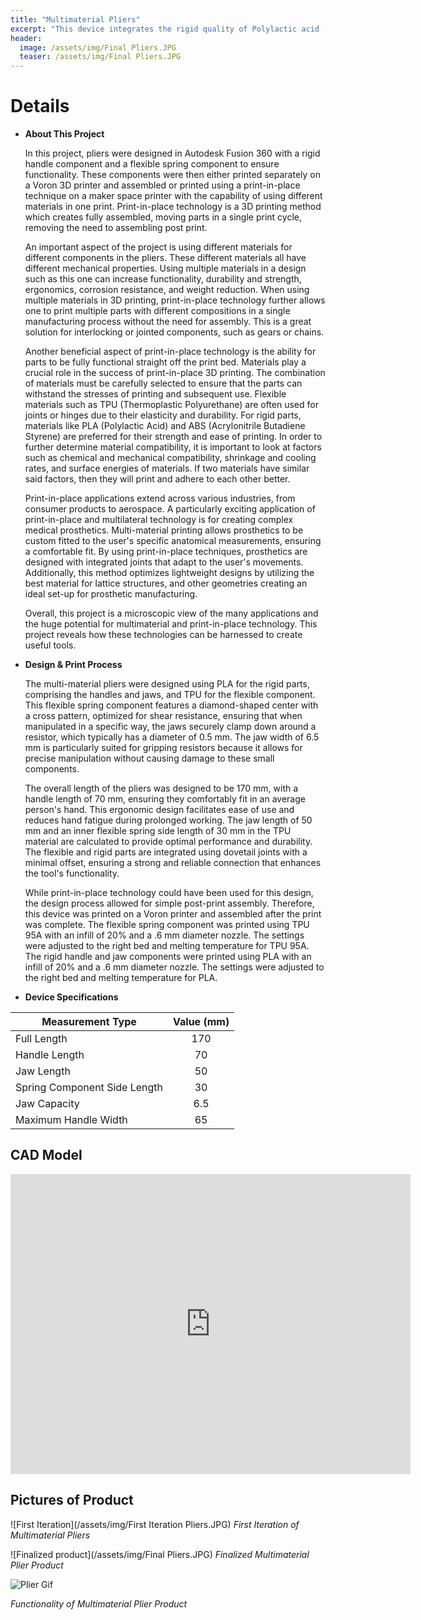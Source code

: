```yaml
---
title: "Multimaterial Pliers"
excerpt: "This device integrates the rigid quality of Polylactic acid (PLA) plastic and Thermoplastic polyurethane (TPU) plastic to create functioning pliers."
header:
  image: /assets/img/Final Pliers.JPG
  teaser: /assets/img/Final Pliers.JPG
---
```


# Details

* **About This Project** 

  In this project, pliers were designed in Autodesk Fusion 360 with a rigid handle component and a flexible spring component to ensure functionality. These components were then either printed separately on a Voron 3D printer and assembled or printed using a print-in-place technique on a maker space printer with the capability of using different materials in one print. Print-in-place technology is a 3D printing method which creates fully assembled, moving parts in a single print cycle, removing the need to assembling post print. 

  An important aspect of the project is using different materials for different components in the pliers. These different materials all have different mechanical properties. Using multiple materials in a design such as this one can increase functionality, durability and strength, ergonomics, corrosion resistance, and weight reduction. When using multiple materials in 3D printing, print-in-place technology further allows one to print multiple parts with different compositions in a single manufacturing process without the need for assembly. This is a great solution for interlocking or jointed components, such as gears or chains.

  Another beneficial aspect of print-in-place technology is the ability for parts to be fully functional straight off the print bed. Materials play a crucial role in the success of print-in-place 3D printing. The combination of materials must be carefully selected to ensure that the parts can withstand the stresses of printing and subsequent use. Flexible materials such as TPU (Thermoplastic Polyurethane) are often used for joints or hinges due to their elasticity and durability. For rigid parts, materials like PLA (Polylactic Acid) and ABS (Acrylonitrile Butadiene Styrene) are preferred for their strength and ease of printing. In order to further determine material compatibility, it is important to look at factors such as chemical and mechanical compatibility, shrinkage and cooling rates, and surface energies of materials. If two materials have similar said factors, then they will print and adhere to each other better.    

  Print-in-place applications extend across various industries, from consumer products to aerospace. A particularly exciting application of print-in-place and multilateral technology is for creating complex medical prosthetics. Multi-material printing allows prosthetics to be custom fitted to the user's specific anatomical measurements, ensuring a comfortable fit. By using print-in-place techniques, prosthetics are designed with integrated joints that adapt to the user's movements. Additionally, this method optimizes lightweight designs by utilizing the best material for lattice structures, and other geometries creating an ideal set-up for prosthetic manufacturing. 

  Overall, this project is a microscopic view of the many applications and the huge potential for multimaterial and print-in-place technology. This project reveals how these technologies can be harnessed to create useful tools. 

* **Design & Print Process** 

  The multi-material pliers were designed using PLA for the rigid parts, comprising the handles and jaws, and TPU for the flexible component. This flexible spring component features a diamond-shaped center with a cross pattern, optimized for shear resistance, ensuring that when manipulated in a specific way, the jaws securely clamp down around a resistor, which typically has a diameter of 0.5 mm. The jaw width of 6.5 mm is particularly suited for gripping resistors because it allows for precise manipulation without causing damage to these small components.

  The overall length of the pliers was designed to be 170 mm, with a handle length of 70 mm, ensuring they comfortably fit in an average person's hand. This ergonomic design facilitates ease of use and reduces hand fatigue during prolonged working. The jaw length of 50 mm and an inner flexible spring side length of 30 mm in the TPU material are calculated to provide optimal performance and durability. The flexible and rigid parts are integrated using dovetail joints with a minimal offset, ensuring a strong and reliable connection that enhances the tool's functionality. 

  While print-in-place technology could have been used for this design, the design process allowed for simple post-print assembly. Therefore, this device was printed on a Voron printer and assembled after the print was complete. The flexible spring component was printed using TPU 95A with an infill of 20% and a .6 mm diameter nozzle. The settings were adjusted to the right bed and melting temperature for TPU 95A. The rigid handle and jaw components were printed using PLA with an infill of 20% and a .6 mm diameter nozzle. The settings were adjusted to the right bed and melting temperature for PLA.


* **Device Specifications** 

| Measurement Type         | Value (mm) | 
|--------------|:-----:|
| Full Length |170    |
| Handle Length     |70  |
| Jaw Length | 50   |
| Spring Component Side Length    |30  |
| Jaw Capacity | 6.5   |
| Maximum Handle Width |65  |
 

## CAD Model 
<iframe src="https://vanderbilt643.autodesk360.com/shares/public/SH512d4QTec90decfa6e5556d25f7eecaa6f?mode=embed" width="640" height="480" allowfullscreen="true" webkitallowfullscreen="true" mozallowfullscreen="true"  frameborder="0"></iframe>

## Pictures of Product 
![First Iteration](/assets/img/First Iteration Pliers.JPG)
*First Iteration of Multimaterial Pliers*

![Finalized product](/assets/img/Final Pliers.JPG)
*Finalized Multimaterial Plier Product*

![Plier Gif](/assets/img/Pliersslow.gif)

*Functionality of Multimaterial Plier Product*

